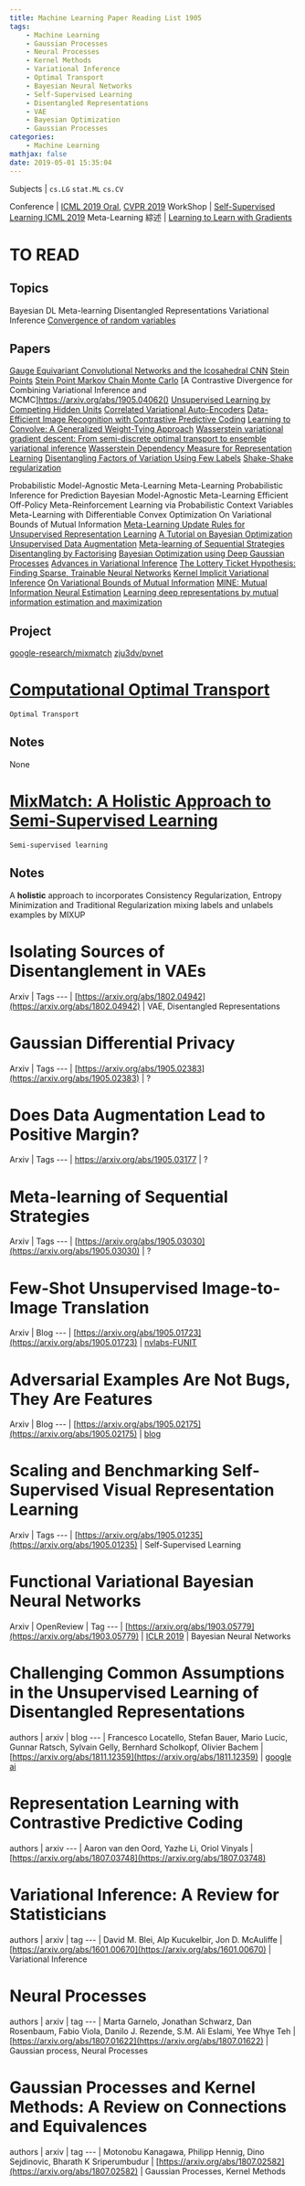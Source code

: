 ```yaml
---
title: Machine Learning Paper Reading List 1905
tags:
	- Machine Learning
	- Gaussian Processes
	- Neural Processes
	- Kernel Methods
	- Variational Inference
	- Optimal Transport
	- Bayesian Neural Networks
	- Self-Supervised Learning
	- Disentangled Representations
	- VAE
	- Bayesian Optimization
	- Gaussian Processes
categories:
	- Machine Learning
mathjax: false
date: 2019-05-01 15:35:04
---
```


Subjects | `cs.LG` `stat.ML` `cs.CV`

Conference | [ICML 2019 Oral](https://icml.cc/Conferences/2019/Schedule?type=Oral), [CVPR 2019](http://cvpr2019.thecvf.com/program/main_conference#program_schedule)
WorkShop | [Self-Supervised Learning ICML 2019](https://sites.google.com/view/self-supervised-icml2019)
Meta-Learning 綜述 | [Learning to Learn with Gradients](http://people.eecs.berkeley.edu/~cbfinn/_files/dissertation.pdf)

<!--more-->

# TO READ

## Topics
Bayesian DL
Meta-learning
Disentangled Representations
Variational Inference
[Convergence of random variables](https://en.wikipedia.org/wiki/Convergence_of_random_variables)

## Papers
[Gauge Equivariant Convolutional Networks and the Icosahedral CNN](https://arxiv.org/abs/1902.04615)
[Stein Points](https://arxiv.org/abs/1803.10161)
[Stein Point Markov Chain Monte Carlo](https://arxiv.org/abs/1905.03673)
[A Contrastive Divergence for Combining Variational Inference and MCMC]https://arxiv.org/abs/1905.04062()
[Unsupervised Learning by Competing Hidden Units](https://arxiv.org/abs/1806.10181)
[Correlated Variational Auto-Encoders](https://arxiv.org/abs/1905.05335)
[Data-Efficient Image Recognition with Contrastive Predictive Coding](https://arxiv.org/abs/1905.09272)
[Learning to Convolve: A Generalized Weight-Tying Approach](https://arxiv.org/abs/1905.04663)
[Wasserstein variational gradient descent: From semi-discrete optimal transport to ensemble variational inference](https://arxiv.org/abs/1811.02827)
[Wasserstein Dependency Measure for Representation Learning](https://arxiv.org/abs/1903.11780)
[Disentangling Factors of Variation Using Few Labels](https://arxiv.org/abs/1905.01258)
[Shake-Shake regularization](https://arxiv.org/abs/1705.07485)

Probabilistic Model-Agnostic Meta-Learning
Meta-Learning Probabilistic Inference for Prediction
Bayesian Model-Agnostic Meta-Learning
Efficient Off-Policy Meta-Reinforcement Learning via Probabilistic Context Variables
Meta-Learning with Differentiable Convex Optimization
On Variational Bounds of Mutual Information
[Meta-Learning Update Rules for Unsupervised Representation Learning](https://arxiv.org/abs/1804.00222)
[A Tutorial on Bayesian Optimization](https://arxiv.org/abs/1807.02811)
[Unsupervised Data Augmentation](https://arxiv.org/abs/1904.12848)
[Meta-learning of Sequential Strategies](https://arxiv.org/abs/1905.03030)
[Disentangling by Factorising](https://arxiv.org/abs/1802.05983)
[Bayesian Optimization using Deep Gaussian Processes](https://arxiv.org/abs/1905.03350)
[Advances in Variational Inference](https://arxiv.org/abs/1711.05597)
[The Lottery Ticket Hypothesis: Finding Sparse, Trainable Neural Networks](https://arxiv.org/abs/1803.03635)
[Kernel Implicit Variational Inference](https://arxiv.org/abs/1705.10119)
[On Variational Bounds of Mutual Information](https://arxiv.org/abs/1905.06922v1)
[MINE: Mutual Information Neural Estimation](https://arxiv.org/abs/1801.04062)
[Learning deep representations by mutual information estimation and maximization](https://arxiv.org/abs/1808.06670)

## Project
[google-research/mixmatch](https://github.com/google-research/mixmatch/blob/master/mixup.py)
[zju3dv/pvnet](https://github.com/zju3dv/pvnet)

# [Computational Optimal Transport](https://arxiv.org/abs/1803.00567)
`Optimal Transport`
## Notes
None

# [MixMatch: A Holistic Approach to Semi-Supervised Learning](https://arxiv.org/abs/1905.02249)
`Semi-supervised learning`
## Notes
A **holistic** approach to incorporates Consistency Regularization, Entropy Minimization and Traditional Regularization
mixing labels and unlabels examples by MIXUP


# Isolating Sources of Disentanglement in VAEs
Arxiv | Tags
--- |
[https://arxiv.org/abs/1802.04942](https://arxiv.org/abs/1802.04942) | VAE,  Disentangled Representations

# Gaussian Differential Privacy
Arxiv | Tags
--- |
[https://arxiv.org/abs/1905.02383](https://arxiv.org/abs/1905.02383) | ?

# Does Data Augmentation Lead to Positive Margin?
Arxiv | Tags
--- |
https://arxiv.org/abs/1905.03177 | ?

# Meta-learning of Sequential Strategies
Arxiv | Tags
--- |
[https://arxiv.org/abs/1905.03030](https://arxiv.org/abs/1905.03030) | ?

# Few-Shot Unsupervised Image-to-Image Translation
Arxiv | Blog
--- |
[https://arxiv.org/abs/1905.01723](https://arxiv.org/abs/1905.01723) | [nvlabs-FUNIT](https://nvlabs.github.io/FUNIT/)


# Adversarial Examples Are Not Bugs, They Are Features
Arxiv | Blog
--- |
[https://arxiv.org/abs/1905.02175](https://arxiv.org/abs/1905.02175) | [blog](http://gradientscience.org/adv/)

# Scaling and Benchmarking Self-Supervised Visual Representation Learning
Arxiv | Tags
--- |
[https://arxiv.org/abs/1905.01235](https://arxiv.org/abs/1905.01235) | Self-Supervised Learning

# Functional Variational Bayesian Neural Networks
Arxiv | OpenReview | Tag
--- |
[https://arxiv.org/abs/1903.05779](https://arxiv.org/abs/1903.05779) | [ICLR 2019](https://openreview.net/forum?id=rkxacs0qY7) | Bayesian Neural Networks

# Challenging Common Assumptions in the Unsupervised Learning of Disentangled Representations
authors | arxiv | blog
--- |
Francesco Locatello, Stefan Bauer, Mario Lucic, Gunnar Ratsch, Sylvain Gelly, Bernhard Scholkopf, Olivier Bachem | [https://arxiv.org/abs/1811.12359](https://arxiv.org/abs/1811.12359) | [google ai](https://ai.googleblog.com/2019/04/evaluating-unsupervised-learning-of.html)


# Representation Learning with Contrastive Predictive Coding
authors | arxiv
--- |
Aaron van den Oord, Yazhe Li, Oriol Vinyals | [https://arxiv.org/abs/1807.03748](https://arxiv.org/abs/1807.03748)

# Variational Inference: A Review for Statisticians
authors | arxiv | tag
--- |
David M. Blei, Alp Kucukelbir, Jon D. McAuliffe | [https://arxiv.org/abs/1601.00670](https://arxiv.org/abs/1601.00670) | Variational Inference

# Neural Processes
authors | arxiv | tag
--- |
Marta Garnelo, Jonathan Schwarz, Dan Rosenbaum, Fabio Viola, Danilo J. Rezende, S.M. Ali Eslami, Yee Whye Teh | [https://arxiv.org/abs/1807.01622](https://arxiv.org/abs/1807.01622) | Gaussian process, Neural Processes

# Gaussian Processes and Kernel Methods: A Review on Connections and Equivalences
authors | arxiv | tag
--- |
Motonobu Kanagawa, Philipp Hennig, Dino Sejdinovic, Bharath K Sriperumbudur | [https://arxiv.org/abs/1807.02582](https://arxiv.org/abs/1807.02582) | Gaussian Processes, Kernel Methods
